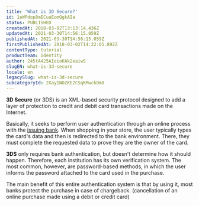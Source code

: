 ```yaml
---
title: 'What is 3D Secure?'
id: 1eWPdop8mECuaEomQgkAIa
status: PUBLISHED
createdAt: 2018-03-02T13:13:14.436Z
updatedAt: 2021-03-30T14:56:15.059Z
publishedAt: 2021-03-30T14:56:15.059Z
firstPublishedAt: 2018-03-02T14:22:05.892Z
contentType: tutorial
productTeam: Identity
author: 245tA425AIeioKAk2eaiwS
slugEN: what-is-3d-secure
locale: en
legacySlug: what-is-3d-secure
subcategoryId: 2Xay1NOZKE2CSqKMwckOm8
---
```


__3D Secure__ (or 3DS) is an XML-based security protocol designed to add a layer of protection to credit and debit card transactions made on the Internet.

Basically, it seeks to perform user authentication through an online process with the [issuing bank](/en/tutorial/what-is-the-issuing-bank). When shopping in your store, the user typically types the card's data and then is redirected to the bank environment. There, they must complete the requested data to prove they are the owner of the card.

__3DS__ only requires bank authentication, but doesn't determine how it should happen. Therefore, each institution has its own verification system. The most common, however, are password-based methods, in which the user informs the password attached to the card used in the purchase.

The main benefit of this entire authentication system is that by using it, most banks protect the purchase in case of chargeback. (cancellation of an online purchase made using a debit or credit card)
